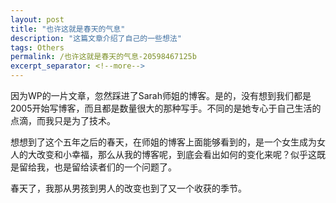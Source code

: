 ```yaml
---
layout: post
title: "也许这就是春天的气息"
description: "这篇文章介绍了自己的一些想法"
tags: Others
permalink: /也许这就是春天的气息-20598467125b
excerpt_separator: <!--more-->
---
```

因为WP的一片文章，忽然踩进了Sarah师姐的博客。是的，没有想到我们都是2005开始写博客，而且都是数量很大的那种写手。不同的是她专心于自己生活的点滴，而我只是为了技术。

想想到了这个五年之后的春天，在师姐的博客上面能够看到的，是一个女生成为女人的大改变和小幸福，那么从我的博客呢，到底会看出如何的变化来呢？似乎这既是留给我，也是留给读者们的一个问题了。

春天了，我那从男孩到男人的改变也到了又一个收获的季节。
<!--more-->
